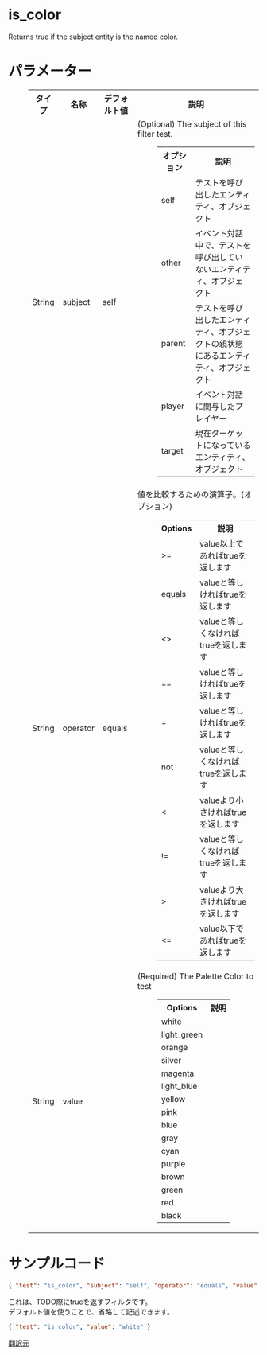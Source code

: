 # is_color  
Returns true if the subject entity is the named color.
  
# パラメーター

<dl><dd><table class="wikitable">
<tbody><tr>
<th>タイプ</th>
<th>名称</th>
<th>デフォルト値</th>
<th>説明
</th></tr>
<tr>
<td>String
</td>
<td>subject
</td>
<td>self
</td>
<td>(Optional) The subject of this filter test.
<dl><dd><table class="wikitable">
<tbody><tr>
<th>オプション</th>
<th>説明
</th></tr>
<tr>
<td>self
</td>
<td>テストを呼び出したエンティティ、オブジェクト
</td></tr>
<tr>
<td>other
</td>
<td>イベント対話中で、テストを呼び出していないエンティティ、オブジェクト
</td></tr>
<tr>
<td>parent
</td>
<td>テストを呼び出したエンティティ、オブジェクトの親状態にあるエンティティ、オブジェクト
</td></tr>
<tr>
<td>player
</td>
<td>イベント対話に関与したプレイヤー
</td></tr>
<tr>
<td>target
</td>
<td>現在ターゲットになっているエンティティ、オブジェクト
</td></tr></tbody></table></dd></dl>
</td></tr>
<tr>
<td>String
</td>
<td>operator
</td>
<td>equals
</td>
<td>値を比較するための演算子。(オプション)
<dl><dd><table class="wikitable">
<tbody><tr>
<th>Options</th>
<th>説明
</th></tr>
<tr>
<td>&gt;=
</td>
<td>value以上であればtrueを返します
</td></tr>
<tr>
<td>equals
</td>
<td>valueと等しければtrueを返します
</td></tr>
<tr>
<td>&lt;&gt;
</td>
<td>valueと等しくなければtrueを返します
</td></tr>
<tr>
<td>==
</td>
<td>valueと等しければtrueを返します
</td></tr>
<tr>
<td>=
</td>
<td>valueと等しければtrueを返します
</td></tr>
<tr>
<td>not
</td>
<td>valueと等しくなければtrueを返します
</td></tr>
<tr>
<td>&lt;
</td>
<td>valueより小さければtrueを返します
</td></tr>
<tr>
<td>!=
</td>
<td>valueと等しくなければtrueを返します
</td></tr>
<tr>
<td>&gt;
</td>
<td>valueより大きければtrueを返します
</td></tr>
<tr>
<td>&lt;=
</td>
<td>value以下であればtrueを返します
</td></tr></tbody></table></dd></dl>
</td></tr>
<tr>
<td>String
</td>
<td>value
</td>
<td>
</td>
<td>(Required) The Palette Color to test
<dl><dd><table class="wikitable">
<tbody><tr>
<th>Options</th>
<th>説明
</th></tr>
<tr>
<td>white
</td>
<td>
</td></tr>
<tr>
<td>light_green
</td>
<td>
</td></tr>
<tr>
<td>orange
</td>
<td>
</td></tr>
<tr>
<td>silver
</td>
<td>
</td></tr>
<tr>
<td>magenta
</td>
<td>
</td></tr>
<tr>
<td>light_blue
</td>
<td>
</td></tr>
<tr>
<td>yellow
</td>
<td>
</td></tr>
<tr>
<td>pink
</td>
<td>
</td></tr>
<tr>
<td>blue
</td>
<td>
</td></tr>
<tr>
<td>gray
</td>
<td>
</td></tr>
<tr>
<td>cyan
</td>
<td>
</td></tr>
<tr>
<td>purple
</td>
<td>
</td></tr>
<tr>
<td>brown
</td>
<td>
</td></tr>
<tr>
<td>green
</td>
<td>
</td></tr>
<tr>
<td>red
</td>
<td>
</td></tr>
<tr>
<td>black
</td>
<td>
</td></tr></tbody></table></dd></dl>
</td></tr></tbody></table></dd></dl>


# サンプルコード 
```json
{ "test": "is_color", "subject": "self", "operator": "equals", "value": "white" }
```
これは、TODO際にtrueを返すフィルタです。  
デフォルト値を使うことで、省略して記述できます。  
```json
{ "test": "is_color", "value": "white" }
```  
[翻訳元](https://minecraft.gamepedia.com/Bedrock_Edition_entity_components_documentation#is_color)  
